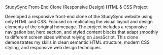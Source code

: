 StudySync Front-End Clone (Responsive Design)
HTML & CSS Project

Developed a responsive front-end clone of the StudySync website using only HTML and CSS. Focused on replicating the visual layout and design elements of the original homepage. The project includes a responsive navigation bar, hero section, and styled content blocks that adapt smoothly to different screen sizes without relying on JavaScript. This clone demonstrates my skills in clean semantic HTML structure, modern CSS styling, and responsive web design techniques.
